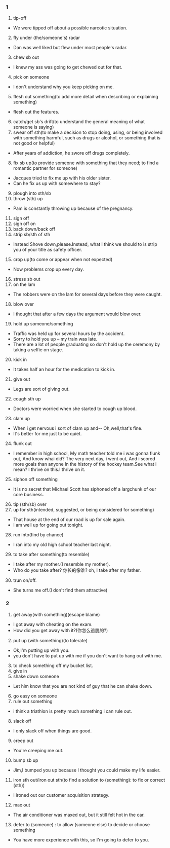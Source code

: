 ### 1
1. tip-off
- We were tipped off about a possible narcotic situation.
2. fly under (the/someone's) radar
- Dan was well liked but flew under most people's radar.
3. chew sb out
- I knew my ass was going to get chewed out for that.
4. pick on someone
- I don't understand why you keep picking on me.
5. flesh out something(to add more detail when describing or explaining something)
- flesh out the features.
6. catch/get sb's drift(to understand the general meaning of what someone is saying)
7. swear off sth(to make a decision to stop doing, using, or being involved with something harmful, such as drugs or alcohol, or something that is not good or helpful)
- After years of addiction, he swore off drugs completely.
8. fix sb up(to provide someone with something that they need;  to find a romantic partner for someone)
- Jacques tried to fix me up with his older sister.
- Can he fix us up with somewhere to stay?
9. plough into sth/sb
10. throw (sth) up
- Pam is constantly throwing up because of the pregnancy.
11. sign off
12. sign off on
13. back down/back off
14. strip sb/sth of sth
- Instead Shove down,please.Instead, what I think we should to is strip you of your title as safety officer.
15. crop up(to come or appear when not expected)
- Now problems crop up every day.
16. stress sb out
17. on the lam
- The robbers were on the lam for several days before they were caught.
18. blow over
- I thought that after a few days the argument would blow over.
19. hold up someone/something
- Traffic was held up for several hours by the accident.
- Sorry to hold you up – my train was late.
- There are a lot of people graduating so don't hold up the ceremony by taking a selfie on stage.
20. kick in
- It takes half an hour for the medication to kick in.
21. give out
- Legs are sort of giving out.
22. cough sth up
- Doctors were worried when she started to cough up blood.
23. clam up
- When i get nervous i sort of clam up and-- Oh,well,that's fine.
- It's better for me just to be quiet.
24. flunk out
- I remember in high school, My math teacher told me i was gonna flunk out, And know whai did? The very next day, i went out, And i scored more goals than anyone In the history of the hockey team.See what i mean? I thrive on this.I thrive on it.
25. siphon off something
- It is no secret that Michael Scott has siphoned off a largchunk of our core business.
26. tip (sth/sb) over
27. up for sth(intended, suggested, or being considered for something)
- That house at the end of our road is up for sale again.
- I am well up for going out tonight.
28. run into(find by chance)
- I ran into my old high school teacher last night.
29. to take after something(to resemble)
- I take after my mother.(I resemble my mother).
- Who do you take after? 你长的像谁? oh, I take after my father.
30. trun on/off.
- She turns me off.(I don't find them attractive)

### 2
1. get away(with something)(escape blame)
- I got away with cheating on the exam.
- How did you get away with it?(你怎么逃脱的?)
2. put up (with something)(to tolerate)
- Ok,I'm putting up with you.
- you don't have to put up with me if you don't want to hang out with me.
3. to check something off my bucket list.
4. give in
5. shake down someone
- Let him know that you are not kind of guy that he can shake down.
6. go easy on someone
7. rule out something
- i think a triathlon is pretty much something i can rule out.
8. slack off
- I only slack off when things are good.
9. creep out
- You're creeping me out.
10. bump sb up
- Jim,I bumped you up because I thought you could make my life easier.
11. iron sth out/iron out sth(to find a solution to (something): to fix or correct (sth))
- I ironed out our customer acquisition strategy.
12. max out
- The air conditioner was maxed out, but it still felt hot in the car.
13. defer to (someone) : to allow (someone else) to decide or choose something
- You have more experience with this, so I'm going to defer to you.